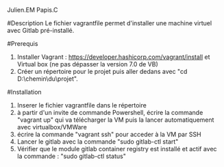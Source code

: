 Julien.EM Papis.C

#Description
Le fichier vagrantfile permet d'installer une machine virtuel avec Gitlab pré-installé.

#Prerequis
1.	Installer Vagrant : https://developer.hashicorp.com/vagrant/install et Virtual box (ne pas dépasser la version 7.0 de VB)
2.	Créer un répertoire pour le projet puis aller dedans avec "cd D:\chemin\du\projet".

#Installation
1.	Inserer le fichier vagrantfile dans le répertoire
2.	à partir d'un invite de commande Powershell, écrire la commande "vagrant up" qui va télécharger la VM puis la lancer automatiquement avec virtualbox/VMWare 
3.	écrire la commande "vagrant ssh" pour acceder à la VM par SSH
4.	Lancer le gitlab avec la commande "sudo gitlab-ctl start"
5.	Vérifier que le module gitlab container registry est installé et actif avec la commande : "sudo gitlab-ctl status" 

